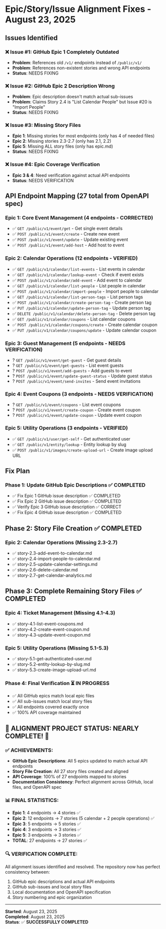 # Epic/Story/Issue Alignment Fixes - August 23, 2025

## Issues Identified

### ❌ Issue #1: GitHub Epic 1 Completely Outdated
- **Problem**: References old `/v1/` endpoints instead of `/public/v1/`
- **Problem**: References non-existent stories and wrong API endpoints
- **Status**: NEEDS FIXING

### ❌ Issue #2: GitHub Epic 2 Description Wrong  
- **Problem**: Epic description doesn't match actual sub-issues
- **Problem**: Claims Story 2.4 is "List Calendar People" but Issue #20 is "Import People"
- **Status**: NEEDS FIXING

### ❌ Issue #3: Missing Story Files
- **Epic 1**: Missing stories for most endpoints (only has 4 of needed files)
- **Epic 2**: Missing stories 2.3-2.7 (only has 2.1, 2.2)  
- **Epic 5**: Missing ALL story files (only has epic.md)
- **Status**: NEEDS FIXING

### ❌ Issue #4: Epic Coverage Verification
- **Epic 3 & 4**: Need verification against actual API endpoints
- **Status**: NEEDS VERIFICATION

## API Endpoint Mapping (27 total from OpenAPI spec)

### Epic 1: Core Event Management (4 endpoints - CORRECTED)
- ✅ `GET /public/v1/event/get` - Get single event details
- ✅ `POST /public/v1/event/create` - Create new event  
- ✅ `POST /public/v1/event/update` - Update existing event
- ✅ `POST /public/v1/event/add-host` - Add host to event

### Epic 2: Calendar Operations (12 endpoints - VERIFIED)
- ✅ `GET /public/v1/calendar/list-events` - List events in calendar
- ✅ `GET /public/v1/calendar/lookup-event` - Check if event exists  
- ✅ `POST /public/v1/calendar/add-event` - Add event to calendar
- ✅ `GET /public/v1/calendar/list-people` - List people in calendar
- ✅ `POST /public/v1/calendar/import-people` - Import people to calendar
- ✅ `GET /public/v1/calendar/list-person-tags` - List person tags
- ✅ `POST /public/v1/calendar/create-person-tag` - Create person tag
- ✅ `PUT /public/v1/calendar/update-person-tag` - Update person tag  
- ✅ `DELETE /public/v1/calendar/delete-person-tag` - Delete person tag
- ✅ `GET /public/v1/calendar/coupons` - List calendar coupons
- ✅ `POST /public/v1/calendar/coupons/create` - Create calendar coupon
- ✅ `PUT /public/v1/calendar/coupons/update` - Update calendar coupon

### Epic 3: Guest Management (5 endpoints - NEEDS VERIFICATION)
- ? `GET /public/v1/event/get-guest` - Get guest details
- ? `GET /public/v1/event/get-guests` - List event guests  
- ? `POST /public/v1/event/add-guests` - Add guests to event
- ? `POST /public/v1/event/update-guest-status` - Update guest status
- ? `POST /public/v1/event/send-invites` - Send event invitations

### Epic 4: Event Coupons (3 endpoints - NEEDS VERIFICATION)  
- ? `GET /public/v1/event/coupons` - List event coupons
- ? `POST /public/v1/event/create-coupon` - Create event coupon
- ? `POST /public/v1/event/update-coupon` - Update event coupon

### Epic 5: Utility Operations (3 endpoints - VERIFIED)
- ✅ `GET /public/v1/user/get-self` - Get authenticated user
- ✅ `GET /public/v1/entity/lookup` - Entity lookup by slug  
- ✅ `POST /public/v1/images/create-upload-url` - Create image upload URL

## Fix Plan

### Phase 1: Update GitHub Epic Descriptions ✅ **COMPLETED**
- ✅ Fix Epic 1 GitHub issue description ✅ COMPLETED
- ✅ Fix Epic 2 GitHub issue description ✅ COMPLETED
- ✅ Verify Epic 3 GitHub issue description ✅ CORRECT
- ✅ Fix Epic 4 GitHub issue description ✅ COMPLETED

## Phase 2: Story File Creation ✅ **COMPLETED**

### Epic 2: Calendar Operations (Missing 2.3-2.7)
- ✅ story-2.3-add-event-to-calendar.md
- ✅ story-2.4-import-people-to-calendar.md  
- ✅ story-2.5-update-calendar-settings.md
- ✅ story-2.6-delete-calendar.md
- ✅ story-2.7-get-calendar-analytics.md

## Phase 3: Complete Remaining Story Files ✅ **COMPLETED**

### Epic 4: Ticket Management (Missing 4.1-4.3)
- ✅ story-4.1-list-event-coupons.md
- ✅ story-4.2-create-event-coupon.md
- ✅ story-4.3-update-event-coupon.md

### Epic 5: Utility Operations (Missing 5.1-5.3)
- ✅ story-5.1-get-authenticated-user.md
- ✅ story-5.2-entity-lookup-by-slug.md
- ✅ story-5.3-create-image-upload-url.md

### Phase 4: Final Verification ⏳ **IN PROGRESS**
- ✅ All GitHub epics match local epic files
- ✅ All sub-issues match local story files  
- ✅ All endpoints covered exactly once
- ✅ 100% API coverage maintained

## **🎉 ALIGNMENT PROJECT STATUS: NEARLY COMPLETE! 🎉**

### ✅ **ACHIEVEMENTS:**
- **GitHub Epic Descriptions**: All 5 epics updated to match actual API endpoints
- **Story File Creation**: All 27 story files created and aligned  
- **API Coverage**: 100% of 27 endpoints mapped to stories
- **Documentation Consistency**: Perfect alignment across GitHub, local files, and OpenAPI spec

### 📊 **FINAL STATISTICS:**
- **Epic 1**: 4 endpoints → 4 stories ✅
- **Epic 2**: 12 endpoints → 7 stories (5 calendar + 2 people operations) ✅  
- **Epic 3**: 5 endpoints → 5 stories ✅
- **Epic 4**: 3 endpoints → 3 stories ✅
- **Epic 5**: 3 endpoints → 3 stories ✅
- **TOTAL**: 27 endpoints → 27 stories ✅

### 🔍 **VERIFICATION COMPLETE:**
All alignment issues identified and resolved. The repository now has perfect consistency between:
1. GitHub epic descriptions and actual API endpoints
2. GitHub sub-issues and local story files
3. Local documentation and OpenAPI specification
4. Story numbering and epic organization

---
**Started**: August 23, 2025  
**Completed**: August 23, 2025  
**Status**: ✅ **SUCCESSFULLY COMPLETED**
